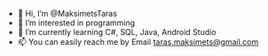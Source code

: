 - 👋 Hi, I’m @MaksimetsTaras
- 👀 I’m interested in programming
- 🌱 I’m currently learning C#, SQL, Java, Android Studio
- 📫 You can easily reach me by Email taras.maksimets@gmail.com

<!---
MaksimetsTaras/MaksimetsTaras is a ✨ special ✨ repository because its `README.md` (this file) appears on your GitHub profile.
You can click the Preview link to take a look at your changes.
--->
